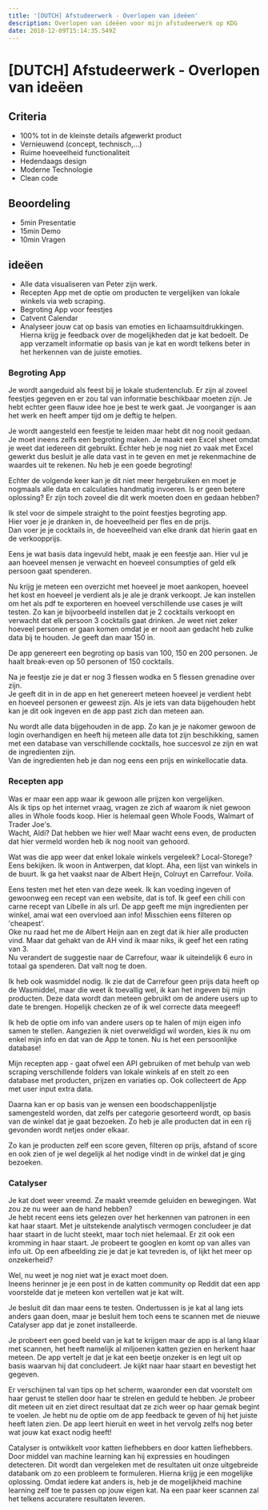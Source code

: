 ```yaml
---
title: '[DUTCH] Afstudeerwerk - Overlopen van ideëen'
description: Overlopen van ideëen voor mijn afstudeerwerk op KDG
date: 2018-12-09T15:14:35.549Z
---
```

# [DUTCH] Afstudeerwerk - Overlopen van ideëen

## Criteria
- 100% tot in de kleinste details afgewerkt product
- Vernieuwend (concept, technisch,...)
- Ruime hoeveelheid functionaliteit
- Hedendaags design
- Moderne Technologie
- Clean code

## Beoordeling
- 5min Presentatie
- 15min Demo
- 10min Vragen

## ideëen
- Alle data visualiseren van Peter zijn werk.
- Recepten App met de optie om producten te vergelijken van lokale winkels via web scraping.
- Begroting App voor feestjes
- Catvent Calendar
- Analyseer jouw cat op basis van emoties en lichaamsuitdrukkingen. Hierna krijg je feedback over de mogelijkheden dat je kat bedoelt. De app verzamelt informatie op basis van je kat en wordt telkens beter in het herkennen van de juiste emoties.

### Begroting App
Je wordt aangeduid als feest bij je lokale studentenclub. Er zijn al zoveel feestjes gegeven en er zou tal van informatie beschikbaar moeten zijn. Je hebt echter geen flauw idee hoe je best te werk gaat. Je voorganger is aan het werk en heeft amper tijd om je deftig te helpen. 

Je wordt aangesteld een feestje te leiden maar hebt dit nog nooit gedaan. Je moet ineens zelfs een begroting maken. Je maakt een Excel sheet omdat je weet dat iedereen dit gebruikt. Echter heb je nog niet zo vaak met Excel gewerkt dus besluit je alle data vast in te geven en met je rekenmachine de waardes uit te rekenen. Nu heb je een goede begroting!

Echter de volgende keer kan je dit niet meer hergebruiken en moet je nogmaals alle data en calculaties handmatig invoeren. Is er geen betere oplossing? Er zijn toch zoveel die dit werk moeten doen en gedaan hebben?

Ik stel voor de simpele straight to the point feestjes begroting app.  
Hier voer je je dranken in, de hoeveelheid per fles en de prijs.  
Dan voer je je cocktails in, de hoeveelheid van elke drank dat hierin gaat en de verkoopprijs.

Eens je wat basis data ingevuld hebt, maak je een feestje aan. Hier vul je aan hoeveel mensen je verwacht en hoeveel consumpties of geld elk persoon gaat spenderen.

Nu krijg je meteen een overzicht met hoeveel je moet aankopen, hoeveel het kost en hoeveel je verdient als je ale je drank verkoopt. Je kan instellen om het als pdf te exporteren en hoeveel verschillende use cases je wilt testen. Zo kan je bijvoorbeeld instellen dat je 2 cocktails verkoopt en verwacht dat elk persoon 3 cocktails gaat drinken. Je weet niet zeker hoeveel personen er gaan komen omdat je er nooit aan gedacht heb zulke data bij te houden. Je geeft dan maar 150 in.

De app genereert een begroting op basis van 100, 150 en 200 personen. Je haalt break-even op 50 personen of 150 cocktails.

Na je feestje zie je dat er nog 3 flessen wodka en 5 flessen grenadine over zijn.  
Je geeft dit in in de app en het genereert meteen hoeveel je verdient hebt en hoeveel personen er geweest zijn. Als je iets van data bijgehouden hebt kan je dit ook ingeven en de app past zich dan meteen aan.

Nu wordt alle data bijgehouden in de app. Zo kan je je nakomer gewoon de login overhandigen en heeft hij meteen alle data tot zijn beschikking, samen met een database van verschillende cocktails, hoe succesvol ze zijn en wat de ingredienten zijn.  
Van de ingredienten heb je dan nog eens een prijs en winkellocatie data.

### Recepten app
Was er maar een app waar ik gewoon alle prijzen kon vergelijken.  
Als ik tips op het internet vraag, vragen ze zich af waarom ik niet gewoon alles in Whole foods koop. Hier is helemaal geen Whole Foods, Walmart of Trader Joe's.  
Wacht, Aldi? Dat hebben we hier wel! Maar wacht eens even, de producten dat hier vermeld worden heb ik nog nooit van gehoord.

Wat was die app weer dat enkel lokale winkels vergeleek? Local-Storege? Eens bekijken.
Ik woon in Antwerpen, dat klopt. Aha, een lijst van winkels in de buurt. Ik ga het vaakst naar de Albert Heijn, Colruyt en Carrefour. Voila.

Eens testen met het eten van deze week. Ik kan voeding ingeven of gewoonweg een recept van een website, dat is tof. Ik geef een chili con carne recept van Libelle in als url.
De app geeft me mijn ingredienten per winkel, amai wat een overvloed aan info! Misschien eens filteren op 'cheapest'.  
Oke nu raad het me de Albert Heijn aan en zegt dat ik hier alle producten vind.
Maar dat gehakt van de AH vind ik maar niks, ik geef het een rating van 3.  
Nu verandert de suggestie naar de Carrefour, waar ik uiteindelijk 6 euro in totaal ga spenderen. Dat valt nog te doen.

Ik heb ook wasmiddel nodig. Ik zie dat de Carrefour geen prijs data heeft op de Wasmiddel, maar die weet ik toevallig wel, ik kan het ingeven bij mijn producten. Deze data wordt dan meteen gebruikt om de andere users up to date te brengen. Hopelijk checken ze of ik wel correcte data meegeef!

Ik heb de optie om info van andere users op te halen of mijn eigen info samen te stellen. Aangezien ik niet overweldigd wil worden, kies ik nu om enkel mijn info en dat van de App te tonen. Nu is het een persoonlijke database!

Mijn recepten app - gaat ofwel een API gebruiken of met behulp van web scraping verschillende folders van lokale winkels af en stelt zo een database met producten, prijzen en variaties op. Ook collecteert de App met user input extra data.

Daarna kan er op basis van je wensen een boodschappenlijstje samengesteld worden, dat zelfs per categorie gesorteerd wordt, op basis van de winkel dat je gaat bezoeken. Zo heb je alle producten dat in een rij gevonden wordt netjes onder elkaar.

Zo kan je producten zelf een score geven, filteren op prijs, afstand of score en ook zien of je wel degelijk al het nodige vindt in de winkel dat je ging bezoeken.

### Catalyser
Je kat doet weer vreemd. Ze maakt vreemde geluiden en bewegingen. Wat zou ze nu weer aan de hand hebben?  
Je hebt recent eens iets gelezen over het herkennen van patronen in een kat haar staart. Met je uitstekende analytisch vermogen concludeer je dat haar staart in de lucht steekt, maar toch niet helemaal. Er zit ook een kromming in haar staart.
Je probeert te googlen en komt op van alles van info uit. Op een afbeelding zie je dat je kat tevreden is, of lijkt het meer op onzekerheid?

Wel, nu weet je nog niet wat je exact moet doen.  
Ineens herinner je je een post in de katten community op Reddit dat een app voorstelde dat je meteen kon vertellen wat je kat wilt.

Je besluit dit dan maar eens te testen. Ondertussen is je kat al lang iets anders gaan doen, maar je besluit hem toch eens te scannen met de nieuwe Catalyser app dat je zonet installeerde.

Je probeert een goed beeld van je kat te krijgen maar de app is al lang klaar met scannen, het heeft namelijk al miljoenen katten gezien en herkent haar meteen. De app vertelt je dat je kat een beetje onzeker is en legt uit op basis waarvan hij dat concludeert. Je kijkt naar haar staart en bevestigt het gegeven.

Er verschijnen tal van tips op het scherm, waaronder een dat voorstelt om haar gerust te stellen door haar te strelen en geduld te hebben. Je probeer dit meteen uit en ziet direct resultaat dat ze zich weer op haar gemak begint te voelen. Je hebt nu de optie om de app feedback te geven of hij het juiste heeft laten zien. De app leert hieruit en weet in het vervolg zelfs nog beter wat jouw kat exact nodig heeft!

Catalyser is ontwikkelt voor katten liefhebbers en door katten liefhebbers. Door middel van machine learning kan hij expressies en houdingen detecteren. Dit wordt dan vergeleken met de resultaten uit onze uitgebreide databank om zo een probleem te formuleren. Hierna krijg je een mogelijke oplossing. Omdat iedere kat anders is, heb je de mogelijkheid machine learning zelf toe te passen op jouw eigen kat. Na een paar keer scannen zal het telkens accuratere resultaten leveren.

